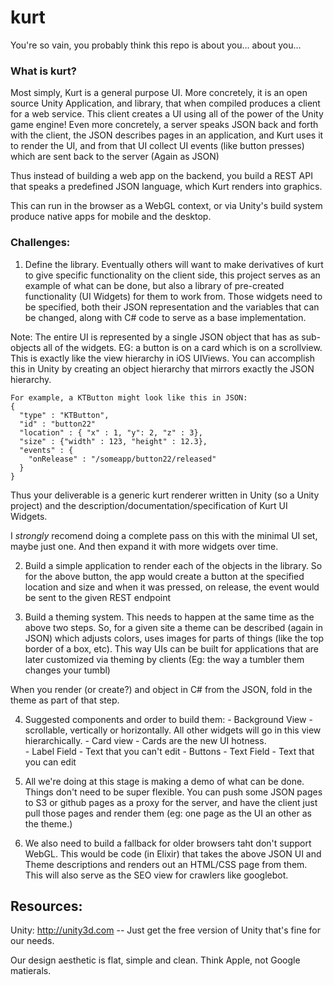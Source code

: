 # kurt
You're so vain, you probably think this repo is about you... about you...

### What is kurt?

Most simply, Kurt is a general purpose UI.  More concretely, it is an open source Unity Application,
and library, that when compiled produces a client for a web service.  This client creates a UI using
all of the power of the Unity game engine!  Even more concretely, a server speaks JSON back and forth
with the client, the JSON describes pages in an application, and Kurt uses it to render the UI, and
from that UI collect UI events (like button presses) which are sent back to the server (Again as JSON)

Thus instead of building a web app on the backend, you build a REST API that speaks a predefined JSON
language, which Kurt renders into graphics.

This can run in the browser as a WebGL context, or via Unity's build system produce native apps for
mobile and the desktop.

### Challenges:

  1. Define the library.  Eventually others will want to make derivatives of kurt to give specific
  functionality on the client side, this project serves as an example of what can be done, but also
  a library of pre-created functionality (UI Widgets) for them to work from.  Those widgets need to
  be specified, both their JSON representation and the variables that can be changed, along with C#
  code to serve as a base implementation.  

  Note: The entire UI is represented by a single JSON object that has as sub-objects all of the
  widgets.  EG: a button is on a card which is on a scrollview. This is exactly like the view
  hierarchy in iOS UIViews.  You can accomplish this in Unity by creating an object hierarchy that
  mirrors exactly the JSON hierarchy.

    For example, a KTButton might look like this in JSON:
    {
      "type" : "KTButton",
      "id" : "button22"
      "location" : { "x" : 1, "y": 2, "z" : 3},
      "size" : {"width" : 123, "height" : 12.3},
      "events" : {
        "onRelease" : "/someapp/button22/released"
      }
    }

  Thus your deliverable is a generic kurt renderer written in Unity (so a Unity project) and the
  description/documentation/specification of Kurt UI Widgets.

  I *strongly* recomend doing a complete pass on this with the minimal UI set, maybe just one. And
  then expand it with more widgets over time.

  2. Build a simple application to render each of the objects in the library. So for the above button,
  the app would create a button at the specified location and size and when it was pressed, on release,
  the event would be sent to the given REST endpoint

  3. Build a theming system.  This needs to happen at the same time as the above two steps.  So, for
  a given site a theme can be described (again in JSON) which adjusts colors, uses images for parts
  of things (like the top border of a box, etc).   This way UIs can be built for applications that
  are later customized via theming by clients (Eg: the way a tumbler them changes your tumbl)

  When you render (or create?) and object in C# from the JSON, fold in the theme as part of that step.

  4. Suggested components and order to build them:
    - Background View - scrollable, vertically or horizontally.  All other widgets will go in this
    view hierarchically.
    - Card view - Cards are the new UI hotness.  
    - Label Field - Text that you can't edit
    - Buttons
    - Text Field - Text that you can edit

  5. All we're doing at this stage is making a demo of what can be done. Things don't need to be
  super flexible.  You can push some JSON pages to S3 or github pages as a proxy for the server,
  and have the client just pull those pages and render them (eg: one page as the UI an other as the
  theme.)

  6. We also need to build a fallback for older browsers taht don't support WebGL.  This would be
  code (in Elixir) that takes the above JSON UI and Theme descriptions and renders out an HTML/CSS
  page from them. This will also serve as the SEO view for crawlers like googlebot.

## Resources:

Unity: http://unity3d.com -- Just get the free version of Unity that's fine for our needs.

Our design aesthetic is flat, simple and clean.  Think Apple, not Google matierals.
